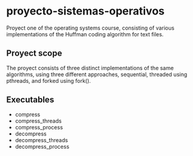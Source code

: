 # proyecto-sistemas-operativos
Proyect one of the operating systems course, consisting of various implementations of the Huffman coding algorithm for text files.

## Proyect scope

The proyect consists of three distinct implementations of the same algorithms, using three different approaches, sequential, threaded using pthreads, and forked using fork(). 

## Executables

+ compress
+ compress_threads
+ compress_process
+ decompress
+ decompress_threads
+ decompress_process

